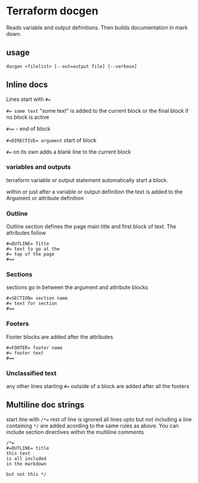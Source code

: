 # Terraform docgen

Reads variable and output definitions. Then builds documentation in mark down.

## usage

```docgen <filelist> [--out=output file] [--verbose]```

## Inline docs

Lines start with ```#=```


```#= some text``` "some text" is added to the current block or the final block if no block is active

```#==``` - end of block

```#=DIRECTIVE= argument``` start of block

```#=``` on its own adds a blank line to the current block

### variables and outputs

terraform variable or output statement automatically start a block.

within or just after a variable or output definition the text is added to the Argument or attribute definition

### Outline

Outline section defines the page main title and first block of text. The attributes follow

```
#=OUTLINE= Title
#= text to go at the
#= top of the page
#==
```

### Sections

sections go in between the argument and attribute blocks

```
#=SECTION= section name
#= text for section
#==
```

### Footers

Footer blocks are added after the attributes

```
#=FOOTER= footer name
#= footer text
#==
```

### Unclassified text

any other lines starting ```#=``` outside of a block are added after all the footers

## Multiline doc strings

start line with ```/*=``` rest of line is ignored all lines upto but not including a line containing ```*/``` are added acording to the same rules as above. You can include section directives within the multiline comments

```
/*=
#=OUTLINE= title
this text
is all included 
in the markdown

but not this */
```